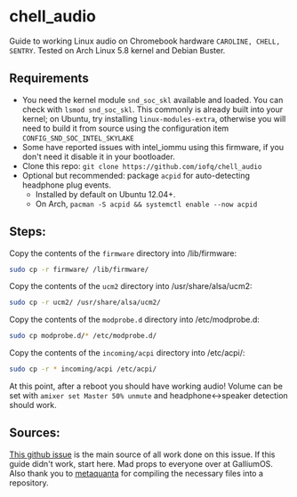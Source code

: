# chell_audio
Guide to working Linux audio on Chromebook hardware `CAROLINE, CHELL, SENTRY`. Tested on Arch Linux 5.8 kernel and Debian Buster.

## Requirements

  - You need the kernel module `snd_soc_skl` available and loaded. You can check with `lsmod snd_soc_skl`. This commonly is already built into your kernel; on Ubuntu, try installing `linux-modules-extra`, otherwise you will need to build it from source using the configuration item `CONFIG_SND_SOC_INTEL_SKYLAKE`
  - Some have reported issues with intel_iommu using this firmware, if you don't need it disable it in your bootloader. 
  - Clone this repo: `git clone https://github.com/iofq/chell_audio`
  - Optional but recommended: package `acpid` for auto-detecting headphone plug events. 
    - Installed by default on Ubuntu 12.04+.
    - On Arch, `pacman -S acpid && systemctl enable --now acpid`

## Steps:
  
Copy the contents of the `firmware` directory into /lib/firmware:
```bash
sudo cp -r firmware/ /lib/firmware/
```
Copy the contents of the `ucm2` directory into /usr/share/alsa/ucm2:
```bash
sudo cp -r ucm2/ /usr/share/alsa/ucm2/
```
Copy the contents of the `modprobe.d` directory into /etc/modprobe.d:
```bash
sudo cp modprobe.d/* /etc/modprobe.d/
```
Copy the contents of the `incoming/acpi` directory into /etc/acpi/:
```bash
sudo cp -r * incoming/acpi /etc/acpi/
```
At this point, after a reboot you should have working audio! Volume can be set with `amixer set Master 50% unmute` and headphone<->speaker detection should work.

## Sources:
[This github issue](https://github.com/GalliumOS/galliumos-distro/issues/379#issuecomment-415823541) is the main source of all work done on this issue. If this guide didn't work, start here. Mad props to everyone over at GalliumOS.
Also thank you to [metaquanta](https://github.com/metaquanta) for compiling the necessary files into a repository. 
